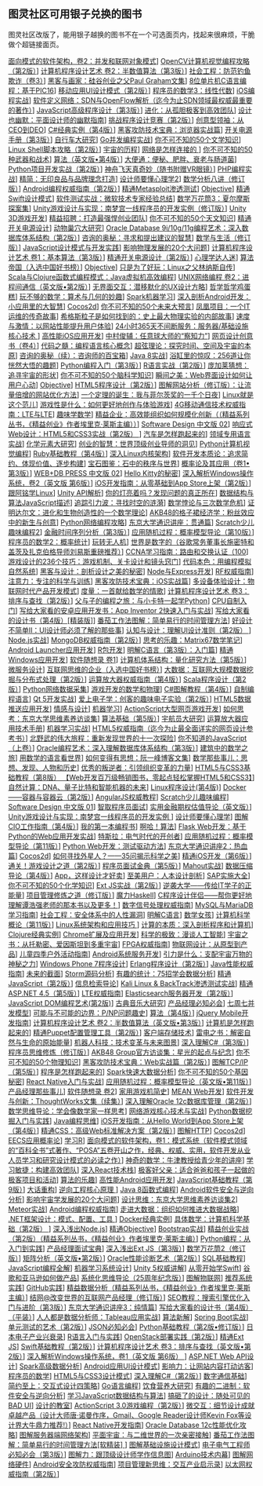 ## 图灵社区可用银子兑换的图书

图灵社区改版了，能用银子越换的图书不在一个可选面页内，找起来很麻烦，干脆做个超链接面页。

[面向模式的软件架构，卷2：并发和联网对象模式](http://www.ituring.com.cn/book/982)]
[OpenCV计算机视觉编程攻略（第2版）](http://www.ituring.com.cn/book/1520)]
[计算机程序设计艺术 卷2：半数值算法（第3版）](http://www.ituring.com.cn/book/987)]
[社会工程：防范钓鱼欺诈（卷3）](http://www.ituring.com.cn/book/1696)]
[黑客与画家：硅谷创业之父Paul Graham文集](http://www.ituring.com.cn/book/39)]
[8位单片机C语言编程：基于PIC16](http://www.ituring.com.cn/book/142)]
[移动应用UI设计模式（第2版）](http://www.ituring.com.cn/book/1453)]
[程序员的数学3：线性代数](http://www.ituring.com.cn/book/1239)]
[iOS编程实战](http://www.ituring.com.cn/book/1340)]
[软件定义网络：SDN与OpenFlow解析（迄今为止SDN领域最权威最重要的著作）](http://www.ituring.com.cn/book/1261)]
[JavaScript高级程序设计（第3版）](http://www.ituring.com.cn/book/946)]
[进化：从孤胆极客到高效团队](http://www.ituring.com.cn/book/1759)]
[设计也幽默：平面设计师的幽默指南](http://www.ituring.com.cn/book/1729)]
[挑战程序设计竞赛（第2版）](http://www.ituring.com.cn/book/1044)]
[创意型领袖：从CEO到DEO](http://www.ituring.com.cn/book/1296)]
[C#经典实例（第4版）](http://www.ituring.com.cn/book/1746)]
[黑客攻防技术宝典：浏览器实战篇](http://www.ituring.com.cn/book/1379)]
[开关电源手册（第3版）](http://www.ituring.com.cn/book/936)]
[自行车大研究](http://www.ituring.com.cn/book/1316)]
[Go并发编程实战](http://www.ituring.com.cn/book/1525)]
[你不可不知的50个文学知识](http://www.ituring.com.cn/book/856)]
[Linux Shell脚本攻略（第2版）](http://www.ituring.com.cn/book/1170)]
[宇宙的历程](http://www.ituring.com.cn/book/1385)]
[网络是怎样连接的 ](http://www.ituring.com.cn/book/1758)]
[你不可不知的50种武器和战术](http://www.ituring.com.cn/book/1071)]
[算法（英文版•第4版）](http://www.ituring.com.cn/book/1807)]
[大便通：便秘、肥胖、衰老与肠道菌](http://www.ituring.com.cn/book/1972)]
[Python项目开发实战（第2版）](http://www.ituring.com.cn/book/1719)]
[神舟飞天真奇妙（随书附赠VR眼镜）](http://www.ituring.com.cn/book/1901)]
[PHP编程实战](http://www.ituring.com.cn/book/821)]
[精简：无印良品与品牌理念打造](http://www.ituring.com.cn/book/1881)]
[设计师要懂心理学2](http://www.ituring.com.cn/book/1751)]
[数学分析八讲（修订版）](http://www.ituring.com.cn/book/1622)]
[Android编程权威指南（第2版）](http://www.ituring.com.cn/book/1753)]
[精通Metasploit渗透测试](http://www.ituring.com.cn/book/1490)]
[Objective](http://www.ituring.com.cn/book/1129)]
[精通Swift设计模式](http://www.ituring.com.cn/book/1676)]
[软件测试实战：微软技术专家经验总结](http://www.ituring.com.cn/book/1346)]
[数学万花筒3：夏尔摩斯探案集](http://www.ituring.com.cn/book/1609)]
[Unity游戏设计与实现：南梦宫一线程序员的开发实例（修订版）](http://www.ituring.com.cn/book/1855)]
[Unity 3D游戏开发](http://www.ituring.com.cn/book/1015)]
[精益招聘：打造最强悍创业团队](http://www.ituring.com.cn/book/1685)]
[你不可不知的50个天文知识](http://www.ituring.com.cn/book/1013)]
[精通开关电源设计](http://www.ituring.com.cn/book/431)]
[动物巢穴大研究](http://www.ituring.com.cn/book/1314)]
[Oracle Database 9i/10g/11g编程艺术：深入数据库体系结构（第2版）](http://www.ituring.com.cn/book/66)]
[咨询的奥秘：寻求和提出建议的智慧](http://www.ituring.com.cn/book/1150)]
[数学与生活（修订版）](http://www.ituring.com.cn/book/1515)]
[JavaScript设计模式与开发实践](http://www.ituring.com.cn/book/1632)]
[影响物理发展的20个大问题](http://www.ituring.com.cn/book/782)]
[计算机程序设计艺术 卷1：基本算法（第3版）](http://www.ituring.com.cn/book/993)]
[精通开关电源设计（第2版）](http://www.ituring.com.cn/book/1069)]
[心理学达人迷](http://www.ituring.com.cn/book/886)]
[算法帝国（入选中国好书榜）](http://www.ituring.com.cn/book/1113)]
[Objective](http://www.ituring.com.cn/book/1101)]
[只是为了好玩：Linux之父林纳斯自传](http://www.ituring.com.cn/book/1115)]
[Scala与Clojure函数式编程模式：Java虚拟机高效编程](http://www.ituring.com.cn/book/1320)]
[UNIX网络编程 卷2：进程间通信（英文版•第2版）](http://www.ituring.com.cn/book/242)]
[无界面交互：潜移默化的UX设计方略](http://www.ituring.com.cn/book/1650)]
[哲学哲学鸡蛋糕](http://www.ituring.com.cn/book/1639)]
[玩不够的数学：算术与几何的妙趣](http://www.ituring.com.cn/book/1731)]
[Spark机器学习](http://www.ituring.com.cn/book/1569)]
[深入剖析Android开发：小应用里的大智慧](http://www.ituring.com.cn/book/964)]
[Cocos2d](http://www.ituring.com.cn/book/1468)]
[你不可不知的50个未来大预言](http://www.ituring.com.cn/book/1112)]
[凤凰项目：一个IT运维的传奇故事](http://www.ituring.com.cn/book/1545)]
[希格斯粒子是如何找到的：史上最大物理实验的内部故事](http://www.ituring.com.cn/book/1437)]
[速度与激情：以网站性能提升用户体验](http://www.ituring.com.cn/book/1572)]
[24小时365天不间断服务：服务器/基础设施核心技术 ](http://www.ituring.com.cn/book/1022)]
[高性能iOS应用开发](http://www.ituring.com.cn/book/1924)]
[中村俊辅：任意球大师的“察知力”](http://www.ituring.com.cn/book/1872)]
[网页设计创意书（卷4）](http://www.ituring.com.cn/book/1506)]
[代码之髓：编程语言核心概念](http://www.ituring.com.cn/book/1233)]
[超弦理论：探究时间、空间及宇宙的本原](http://www.ituring.com.cn/book/1376)]
[咨询的奥秘（续）：咨询师的百宝箱](http://www.ituring.com.cn/book/1149)]
[Java 8实战](http://www.ituring.com.cn/book/1537)]
[浴缸里的惊叹：256道让你恍然大悟的趣题](http://www.ituring.com.cn/book/1417)]
[Python编程入门（第3版）](http://www.ituring.com.cn/book/1196)]
[R语言实战（第2版）](http://www.ituring.com.cn/book/1699)]
[庞加莱猜想：追寻宇宙的形状](http://www.ituring.com.cn/book/1726)]
[你不可不知的50个脑科学知识](http://www.ituring.com.cn/book/1179)]
[瞬间之美：Web界面设计如何让用户心动](http://www.ituring.com.cn/book/305)]
[Objective](http://www.ituring.com.cn/book/1023)]
[HTML5程序设计（第2版）](http://www.ituring.com.cn/book/938)]
[图解网站分析（修订版）：让流量倍增的网站优化方法](http://www.ituring.com.cn/book/1307)]
[一个定理的诞生：我与菲尔茨奖的一千个日夜](http://www.ituring.com.cn/book/1735)]
[Linux就是这个范儿](http://www.ituring.com.cn/book/1435)]
[游戏性是什么：如何更好地创作与体验游戏](http://www.ituring.com.cn/book/1627)]
[4G移动通信技术权威指南：LTE与LTE](http://www.ituring.com.cn/book/1355)]
[趣味学数学](http://www.ituring.com.cn/book/1105)]
[精益企业：高效能组织如何规模化创新（（精益系列丛书，《精益创业》作者埃里克&#183;莱斯主编））](http://www.ituring.com.cn/book/1544)]
[Software Design 中文版 02](http://www.ituring.com.cn/book/1269)]
[响应式Web设计：HTML5和CSS3实战（第2版）  ](http://www.ituring.com.cn/book/1817)]
[汽车是怎样跑起来的](http://www.ituring.com.cn/book/1135)]
[领域专用语言实战](http://www.ituring.com.cn/book/836)]
[化学元素大研究](http://www.ituring.com.cn/book/1312)]
[创业的智慧：世界顶级创业导师的洞见](http://www.ituring.com.cn/book/1190)]
[Python计算机视觉编程](http://www.ituring.com.cn/book/1349)]
[Ruby基础教程（第4版）](http://www.ituring.com.cn/book/1237)]
[深入Linux内核架构](http://www.ituring.com.cn/book/167)]
[软件开发本质论：追求简约、体现价值、逐步构建](http://www.ituring.com.cn/book/1897)]
[宝石图鉴：石中的秩序与世界](http://www.ituring.com.cn/book/1309)]
[概率论及其应用（卷1•第3版）](http://www.ituring.com.cn/book/1162)]
[WEB+DB PRESS 中文版 02](http://www.ituring.com.cn/book/1637)]
[Hello Kitty的秘密](http://www.ituring.com.cn/book/1502)]
[深入解析Windows操作系统，卷2（英文版 第6版）](http://www.ituring.com.cn/book/1083)]
[iOS开发指南：从零基础到App Store上架（第2版）](http://www.ituring.com.cn/book/1364)]
[跟阿铭学Linux](http://www.ituring.com.cn/book/1481)]
[Unity API解析](http://www.ituring.com.cn/book/1474)]
[你的灯亮着吗？发现问题的真正所在](http://www.ituring.com.cn/book/1080)]
[数据结构与算法JavaScript描述](http://www.ituring.com.cn/book/1440)]
[追踪引力波：寻找时空的涟漪](http://www.ituring.com.cn/book/1928)]
[数学悖论与三次数学危机](http://www.ituring.com.cn/book/1873)]
[证明达尔文：进化和生物创造性的一个数学理论](http://www.ituring.com.cn/book/1386)]
[AKB48的格子裙经济学：粉丝效应中的新生与创意](http://www.ituring.com.cn/book/1479)]
[Python网络编程攻略](http://www.ituring.com.cn/book/1484)]
[东京大学通识讲座：贯通篇](http://www.ituring.com.cn/book/1790)]
[Scratch少儿趣味编程2](http://www.ituring.com.cn/book/1860)]
[金融时间序列分析（第3版）](http://www.ituring.com.cn/book/843)]
[应用随机过程：概率模型导论（第10版）](http://www.ituring.com.cn/book/41)]
[程序员的数学2：概率统计](http://www.ituring.com.cn/book/1254)]
[玩转无人机](http://www.ituring.com.cn/book/1728)]
[世界是数字的（谷歌常务董事长施密特和盖茨及扎克伯格导师刘易斯重磅推荐）](http://www.ituring.com.cn/book/1039)]
[CCNA学习指南：路由和交换认证（100](http://www.ituring.com.cn/book/1273)]
[游戏设计的236个技巧：游戏机制、关卡设计和镜头窍门](http://www.ituring.com.cn/book/1672)]
[代码本色：用编程模拟自然系统](http://www.ituring.com.cn/book/1292)]
[黑客与设计：剖析设计之美的秘密](http://www.ituring.com.cn/book/893)]
[Node与Express开发](http://www.ituring.com.cn/book/1485)]
[RF权威指南](http://www.ituring.com.cn/book/997)]
[注意力：专注的科学与训练](http://www.ituring.com.cn/book/1834)]
[黑客攻防技术宝典：iOS实战篇](http://www.ituring.com.cn/book/1068)]
[多设备体验设计：物联网时代产品开发模式](http://www.ituring.com.cn/book/1191)]
[度量：一首献给数学的情歌](http://www.ituring.com.cn/book/1383)]
[计算机程序设计艺术 卷3：排序与查找（第2版）](http://www.ituring.com.cn/book/926)]
[父与子的编程之旅：与小卡特一起学Python](http://www.ituring.com.cn/book/1353)]
[CPU自制入门](http://www.ituring.com.cn/book/1142)]
[写给大家看的安卓应用开发书：App Inventor 2快速入门与实战](http://www.ituring.com.cn/book/1704)]
[写给大家看的设计书（第4版）[精装版]](http://www.ituring.com.cn/book/1551)]
[番茄工作法图解：简单易行的时间管理方法](http://www.ituring.com.cn/book/60)]
[好设计不简单Ⅱ：UI设计师必须了解的那些事](http://www.ituring.com.cn/book/1032)]
[认知与设计：理解UI设计准则（第2版）	](http://www.ituring.com.cn/book/1345)]
[Node.js实战](http://www.ituring.com.cn/book/1061)]
[MongoDB权威指南（第2版）](http://www.ituring.com.cn/book/1172)]
[思考的乐趣：Matrix67数学笔记](http://www.ituring.com.cn/book/890)]
[Android Launcher应用开发](http://www.ituring.com.cn/book/1787)]
[R包开发](http://www.ituring.com.cn/book/1688)]
[明解C语言（第3版）：入门篇](http://www.ituring.com.cn/book/1671)]
[精通Windows应用开发](http://www.ituring.com.cn/book/1122)]
[软件随想录 卷1](http://www.ituring.com.cn/book/1104)]
[计算机体系结构：量化研究方法（第5版）](http://www.ituring.com.cn/book/888)]
[微服务设计](http://www.ituring.com.cn/book/1573)]
[互联网思维的企业（入选中国好书榜）](http://www.ituring.com.cn/book/1133)]
[大数据：互联网大规模数据挖掘与分布式处理（第2版）](http://www.ituring.com.cn/book/1561)]
[运算放大器权威指南（第4版）](http://www.ituring.com.cn/book/1164)]
[Scala程序设计（第2版）](http://www.ituring.com.cn/book/1593)]
[Python网络数据采集](http://www.ituring.com.cn/book/1709)]
[游戏开发的数学和物理](http://www.ituring.com.cn/book/1373)]
[C#图解教程（第4版）](http://www.ituring.com.cn/book/1108)]
[自制编程语言](http://www.ituring.com.cn/book/1159)]
[Qt 5开发实战](http://www.ituring.com.cn/book/1463)]
[爱上电子学：创客的趣味电子实验（第2版）](http://www.ituring.com.cn/book/1890)]
[HTML5数据推送应用开发](http://www.ituring.com.cn/book/1443)]
[情感与设计](http://www.ituring.com.cn/book/1060)]
[机器学习](http://www.ituring.com.cn/book/1119)]
[ActionScript大型网页游戏开发](http://www.ituring.com.cn/book/71)]
[如何思考：东京大学思维素养访谈集](http://www.ituring.com.cn/book/1934)]
[算法基础（第5版）](http://www.ituring.com.cn/book/1535)]
[宇航员大研究](http://www.ituring.com.cn/book/1317)]
[运算放大器应用技术手册](http://www.ituring.com.cn/book/379)]
[机器学习实战](http://www.ituring.com.cn/book/1021)]
[HTML5权威指南（迄今为止最全面详实的网页设计参考书）](http://www.ituring.com.cn/book/931)]
[北野武的伟大旅程：重新发现世界的十一次探险](http://www.ituring.com.cn/book/1786)]
[你不知道的JavaScript（上卷）](http://www.ituring.com.cn/book/1488)]
[Oracle编程艺术：深入理解数据库体系结构（第3版）](http://www.ituring.com.cn/book/1562)]
[建筑中的数学之旅](http://www.ituring.com.cn/book/1090)]
[用数学的语言看世界](http://www.ituring.com.cn/book/1931)]
[如何变得有思想：阮一峰博客文集](http://www.ituring.com.cn/book/1533)]
[数学那些事儿：思想、发现、人物和历史](http://www.ituring.com.cn/book/55)]
[优秀的叛逆者：引领组织变革的力量](http://www.ituring.com.cn/book/1557)]
[HTML5与CSS3基础教程（第8版） 【Web开发百万级畅销图书，零起点轻松掌握HTML5和CSS3】](http://www.ituring.com.cn/book/1199)]
[自然计算：DNA、量子比特和智能机器的未来](http://www.ituring.com.cn/book/1103)]
[Linux程序设计(第4版)](http://www.ituring.com.cn/book/171)]
[Docker——容器与容器云（第2版）](http://www.ituring.com.cn/book/1899)]
[AngularJS权威教程](http://www.ituring.com.cn/book/1438)]
[Scratch少儿趣味编程](http://www.ituring.com.cn/book/1374)]
[Software Design 中文版 01](http://www.ituring.com.cn/book/1268)]
[智取程序员面试](http://www.ituring.com.cn/book/1293)]
[实用金融期权估值导论（英文版）](http://www.ituring.com.cn/book/306)]
[Unity游戏设计与实现：南梦宫一线程序员的开发实例  ](http://www.ituring.com.cn/book/1298)]
[设计师要懂心理学](http://www.ituring.com.cn/book/874)]
[图解CIO工作指南（第4版）](http://www.ituring.com.cn/book/1241)]
[我的第一本编程书](http://www.ituring.com.cn/book/1740)]
[啊哈！算法](http://www.ituring.com.cn/book/1430)]
[Flask Web开发：基于Python的Web应用开发实战](http://www.ituring.com.cn/book/1449)]
[特斯拉：电气时代的开创者](http://www.ituring.com.cn/book/1253)]
[应用随机过程：概率模型导论（第11版）](http://www.ituring.com.cn/book/1722)]
[Python Web开发：测试驱动方法](http://www.ituring.com.cn/book/1486)]
[东京大学通识讲座2：热血篇](http://www.ituring.com.cn/book/1827)]
[Cocos2d](http://www.ituring.com.cn/book/1783)]
[如何寻找外星人？——35问揭示科学之美](http://www.ituring.com.cn/book/785)]
[精通iOS开发（第6版）](http://www.ituring.com.cn/book/1390)]
[通关！游戏设计之道（第2版）](http://www.ituring.com.cn/book/1429)]
[程序员面试金典（第5版）](http://www.ituring.com.cn/book/1010)]
[Mahout实战](http://www.ituring.com.cn/book/862)]
[数据压缩导论（第4版）](http://www.ituring.com.cn/book/1118)]
[App，这样设计才好卖](http://www.ituring.com.cn/book/1228)]
[至美用户：人本设计剖析](http://www.ituring.com.cn/book/1718)]
[SAP实施大全](http://www.ituring.com.cn/book/749)]
[你不可不知的50个化学知识](http://www.ituring.com.cn/book/1658)]
[Ext JS实战（第2版）](http://www.ituring.com.cn/book/1358)]
[逆袭大学——传给IT学子的正能量](http://www.ituring.com.cn/book/1155)]
[项目管理修炼之道（修订版）](http://www.ituring.com.cn/book/1513)]
[魔力Haskell](http://www.ituring.com.cn/book/1882)]
[C程序设计伴侣——帮你更好地理解谭浩强老师的那本书以及更多！](http://www.ituring.com.cn/book/1085)]
[数字信号处理权威指南](http://www.ituring.com.cn/book/796)]
[MySQL与MariaDB学习指南](http://www.ituring.com.cn/book/1186)]
[社会工程：安全体系中的人性漏洞](http://www.ituring.com.cn/book/981)]
[明解C语言](http://www.ituring.com.cn/book/914)]
[数学女孩](http://www.ituring.com.cn/book/1675)]
[计算机科学概论（第11版）](http://www.ituring.com.cn/book/746)]
[Linux系统架构和应用技巧 ](http://www.ituring.com.cn/book/1097)]
[计算的本质：深入剖析程序和计算机](http://www.ituring.com.cn/book/1098)]
[Clojure经典实例](http://www.ituring.com.cn/book/1454)]
[Chrome扩展及应用开发](http://www.ituring.com.cn/book/1472)]
[科学的极致：漫谈人工智能](http://www.ituring.com.cn/book/1701)]
[宇宙之书：从托勒密、爱因斯坦到多重宇宙](http://www.ituring.com.cn/book/962)]
[FPGA权威指南](http://www.ituring.com.cn/book/778)]
[物联网设计：从原型到产品](http://www.ituring.com.cn/book/1302)]
[儿童四季户外活动指南](http://www.ituring.com.cn/book/1258)]
[Android系统服务开发](http://www.ituring.com.cn/book/1299)]
[引力是什么：支配宇宙万物的神秘之力](http://www.ituring.com.cn/book/1725)]
[Windows Phone 7程序设计](http://www.ituring.com.cn/book/816)]
[Erlang程序设计（第2版）](http://www.ituring.com.cn/book/1264)]
[Java性能权威指南](http://www.ituring.com.cn/book/1445)]
[未来的截面](http://www.ituring.com.cn/book/1611)]
[Storm源码分析](http://www.ituring.com.cn/book/1507)]
[有趣的统计：75招学会数据分析](http://www.ituring.com.cn/book/1094)]
[精通JavaScript（第2版）](http://www.ituring.com.cn/book/1714)]
[信息检索导论](http://www.ituring.com.cn/book/127)]
[Kali Linux &amp; BackTrack渗透测试实战](http://www.ituring.com.cn/book/1286)]
[精通ASP.NET 4.5（第5版）](http://www.ituring.com.cn/book/1198)]
[LTE权威指南](http://www.ituring.com.cn/book/939)]
[Elasticsearch服务器开发（第2版）](http://www.ituring.com.cn/book/1447)]
[JavaScript DOM编程艺术(第2版)](http://www.ituring.com.cn/book/42)]
[古典音乐大研究](http://www.ituring.com.cn/book/1310)]
[产品经理必知必会](http://www.ituring.com.cn/book/1297)]
[七周七并发模型](http://www.ituring.com.cn/book/1649)]
[可能与不可能的边界：P/NP问题趣史](http://www.ituring.com.cn/book/1184)]
[算法（第4版）](http://www.ituring.com.cn/book/875)]
[jQuery Mobile开发指南](http://www.ituring.com.cn/book/1335)]
[计算机程序设计艺术 卷2：半数值算法（英文版•第3版）](http://www.ituring.com.cn/book/116)]
[计算机是怎样跑起来的](http://www.ituring.com.cn/book/1139)]
[精通Puppet配置管理工具（第2版）](http://www.ituring.com.cn/book/1300)]
[客户端存储技术](http://www.ituring.com.cn/book/1836)]
[雷电之书：解密自然与生命的原始能量](http://www.ituring.com.cn/book/1806)]
[机器人科技：技术变革与未来图景](http://www.ituring.com.cn/book/1590)]
[深入理解C#（第3版）](http://www.ituring.com.cn/book/1200)]
[程序员思维修炼（修订版）](http://www.ituring.com.cn/book/1529)]
[AKB48 Group官方访谈集：星光的起点与纪念](http://www.ituring.com.cn/book/1828)]
[你不可不知的50个物理知识](http://www.ituring.com.cn/book/166)]
[黑客攻防技术宝典：Web实战篇（第2版）](http://www.ituring.com.cn/book/885)]
[图解TCP/IP（第5版）](http://www.ituring.com.cn/book/1018)]
[程序是怎样跑起来的](http://www.ituring.com.cn/book/1136)]
[Spark快速大数据分析](http://www.ituring.com.cn/book/1558)]
[你不可不知的50个基因秘密](http://www.ituring.com.cn/book/989)]
[React Native入门与实战](http://www.ituring.com.cn/book/1762)]
[应用随机过程：概率模型导论（英文版•第11版）](http://www.ituring.com.cn/book/1464)]
[产品经理那些事儿](http://www.ituring.com.cn/book/1334)]
[软件随想录 卷2](http://www.ituring.com.cn/book/1655)]
[家用游戏机简史](http://www.ituring.com.cn/book/1628)]
[MEAN Web开发](http://www.ituring.com.cn/book/1536)]
[软件开发与创新：ThoughtWorks文集（续集）](http://www.ituring.com.cn/book/1109)]
[深入理解Oracle 12c数据库管理（第2版）](http://www.ituring.com.cn/book/1244)]
[数学思维导论：学会像数学家一样思考](http://www.ituring.com.cn/book/1110)]
[网络游戏核心技术与实战](http://www.ituring.com.cn/book/1096)]
[Python数据挖掘入门与实践](http://www.ituring.com.cn/book/1745)]
[Java编程思维](http://www.ituring.com.cn/book/1867)]
[iOS开发指南：从Hello World到App Store上架（第4版）](http://www.ituring.com.cn/book/1842)]
[精通CSS：高级Web标准解决方案（第2版）](http://www.ituring.com.cn/book/182)]
[图解HTTP](http://www.ituring.com.cn/book/1229)]
[Cocos2d](http://www.ituring.com.cn/book/1461)]
[EECS应用概率论](http://www.ituring.com.cn/book/1365)]
[学习R](http://www.ituring.com.cn/book/1187)]
[面向模式的软件架构，卷1：模式系统（软件模式领域的“百科全书”式著作、“POSA”五卷开山之作，经典、权威、实用，软件开发从业人员学习和研究设计模式的必读之作）](http://www.ituring.com.cn/book/983)]
[神奇的数学：牛津教授给青少年的讲座](http://www.ituring.com.cn/book/906)]
[学习敏捷：构建高效团队](http://www.ituring.com.cn/book/1567)]
[深入React技术栈](http://www.ituring.com.cn/book/1898)]
[极客好父亲：适合爸爸和孩子一起做的极客项目和活动](http://www.ituring.com.cn/book/1384)]
[算法的乐趣](http://www.ituring.com.cn/book/1605)]
[高性能Android应用开发](http://www.ituring.com.cn/book/1750)]
[JavaScript基础教程（第9版）](http://www.ituring.com.cn/book/1633)]
[大话重构](http://www.ituring.com.cn/book/1375)]
[逆向工程核心原理 ](http://www.ituring.com.cn/book/1266)]
[Java 8函数式编程](http://www.ituring.com.cn/book/1448)]
[Android软件安全与逆向分析](http://www.ituring.com.cn/book/1131)]
[影响宇宙学发展的20个大问题](http://www.ituring.com.cn/book/1038)]
[设计思维：东京大学思维素养访谈集2](http://www.ituring.com.cn/book/1948)]
[Meteor实战](http://www.ituring.com.cn/book/1837)]
[Android编程权威指南](http://www.ituring.com.cn/book/1063)]
[走进大数据：组织如何推进大数据战略](http://www.ituring.com.cn/book/1664)]
[.NET框架设计：模式、配置、工具 ](http://www.ituring.com.cn/book/1603)]
[Docker经典实例](http://www.ituring.com.cn/book/1789)]
[具体数学：计算机科学基础（第2版） ](http://www.ituring.com.cn/book/932)]
[深入浅出Node.js](http://www.ituring.com.cn/book/1290)]
[精通Objective](http://www.ituring.com.cn/book/1197)]
[Bootstrap实战](http://www.ituring.com.cn/book/1418)]
[精益创业实战（第2版）（精益系列丛书，《精益创业》作者埃里克&#183;莱斯主编）](http://www.ituring.com.cn/book/949)]
[Python编程：从入门到实践](http://www.ituring.com.cn/book/1861)]
[产品经理面试宝典](http://www.ituring.com.cn/book/1332)]
[深入浅出Ext JS（第3版）](http://www.ituring.com.cn/book/1247)]
[数学万花筒2（修订版）](http://www.ituring.com.cn/book/1947)]
[矩阵分析（英文版•第2版）](http://www.ituring.com.cn/book/1092)]
[Oracle性能诊断艺术（第2版）](http://www.ituring.com.cn/book/1465)]
[SQL基础教程](http://www.ituring.com.cn/book/1086)]
[JavaScript编程全解](http://www.ituring.com.cn/book/1140)]
[机器学习系统设计](http://www.ituring.com.cn/book/1192)]
[Unity 5权威讲解](http://www.ituring.com.cn/book/1568)]
[从零开始学Swift](http://www.ituring.com.cn/book/1781)]
[谷歌和亚马逊如何做产品](http://www.ituring.com.cn/book/1082)]
[系统化思维导论（25周年纪念版）](http://www.ituring.com.cn/book/1148)]
[图解物联网](http://www.ituring.com.cn/book/1803)]
[推荐系统实践](http://www.ituring.com.cn/book/894)]
[GitHub实践](http://www.ituring.com.cn/book/1820)]
[精益数据分析（精益系列丛书，《精益创业》作者埃里克&#183;莱斯主编）](http://www.ituring.com.cn/book/1125)]
[结网@改变世界的互联网产品经理（修订版）](http://www.ituring.com.cn/book/1157)]
[SEO教程：搜索引擎优化入门与进阶（第3版）](http://www.ituring.com.cn/book/1456)]
[东京大学通识讲座3：纯情篇](http://www.ituring.com.cn/book/1886)]
[写给大家看的设计书（第4版）（平装）](http://www.ituring.com.cn/book/1757)]
[人人都是数据分析师：Tableau应用实战](http://www.ituring.com.cn/book/1736)]
[算法新解](http://www.ituring.com.cn/book/1907)]
[Spring Boot实战](http://www.ituring.com.cn/book/1884)]
[单元测试的艺术（第2版）](http://www.ituring.com.cn/book/1336)]
[JSON必知必会](http://www.ituring.com.cn/book/1720)]
[Python基础教程（第2版•修订版）](http://www.ituring.com.cn/book/1396)]
[日本电子产业兴衰录](http://www.ituring.com.cn/book/1738)]
[R语言入门与实践](http://www.ituring.com.cn/book/1540)]
[OpenStack部署实践（第2版）](http://www.ituring.com.cn/book/1756)]
[精通Ext JS](http://www.ituring.com.cn/book/1189)]
[Swift基础教程（第2版）](http://www.ituring.com.cn/book/1832)]
[计算机程序设计艺术 卷3：排序与查找（英文版•第2版）](http://www.ituring.com.cn/book/118)]
[深入解析Windows操作系统，卷1（英文版 第6版） ](http://www.ituring.com.cn/book/1026)]
[ASP.NET Web API设计](http://www.ituring.com.cn/book/1450)]
[Spark高级数据分析](http://www.ituring.com.cn/book/1668)]
[Android应用UI设计模式](http://www.ituring.com.cn/book/1174)]
[影响力：让网站内容打动访客](http://www.ituring.com.cn/book/915)]
[程序员的数学](http://www.ituring.com.cn/book/898)]
[HTML5与CSS3设计模式](http://www.ituring.com.cn/book/903)]
[深入理解C#（第2版）](http://www.ituring.com.cn/book/763)]
[数字通信基础](http://www.ituring.com.cn/book/145)]
[简约至上：交互式设计四策略](http://www.ituring.com.cn/book/69)]
[Go语言编程](http://www.ituring.com.cn/book/967)]
[饮食营养大研究](http://www.ituring.com.cn/book/1311)]
[有趣的二进制：软件安全与逆向分析](http://www.ituring.com.cn/book/1500)]
[学习JavaScript数据结构与算法](http://www.ituring.com.cn/book/1613)]
[搞砸了的设计：随处可见的BAD UI](http://www.ituring.com.cn/book/1706)]
[设计的教室](http://www.ituring.com.cn/book/1708)]
[ActionScript 3.0游戏编程（第2版）](http://www.ituring.com.cn/book/760)]
[微交互：细节设计成就卓越产品（设计大师唐&#183;诺曼作序，Gmail、Google Reader设计师Kevin Fox等设计界大牛鼎力推荐!）](http://www.ituring.com.cn/book/1223)]
[React Native开发指南](http://www.ituring.com.cn/book/1846)]
[Oracle Database 12c性能优化攻略](http://www.ituring.com.cn/book/1532)]
[图解服务器端网络架构](http://www.ituring.com.cn/book/1494)]
[平面宇宙：与二维世界的一次亲密接触](http://www.ituring.com.cn/book/1224)]
[番茄工作法图解：简单易行的时间管理方法[软精装]	](http://www.ituring.com.cn/book/1514)]
[图解基础设施设计模式](http://www.ituring.com.cn/book/1504)]
[电子电气工程师必知必会（第3版）](http://www.ituring.com.cn/book/1041)]
[图解力：跟顶级设计师学作信息图](http://www.ituring.com.cn/book/1017)]
[Arduino技术内幕](http://www.ituring.com.cn/book/901)]
[图解网络硬件](http://www.ituring.com.cn/book/1166)]
[Android安全攻防权威指南](http://www.ituring.com.cn/book/1378)]
[项目管理新思维：交互产业启示录](http://www.ituring.com.cn/book/1056)]
[以太网权威指南（第2版）](http://www.ituring.com.cn/book/1446)]